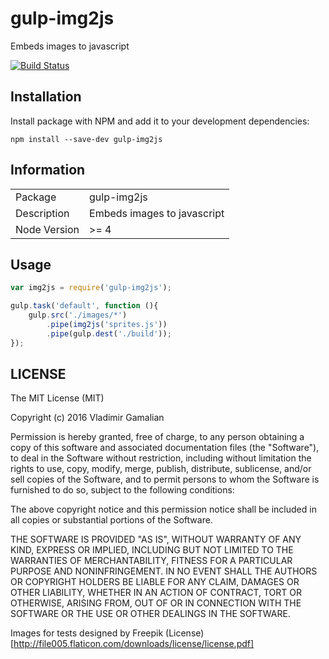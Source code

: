 # gulp-img2js
Embeds images to javascript

[![Build Status](https://travis-ci.org/vladimirgamalian/gulp-img2js.svg?branch=master)](https://travis-ci.org/vladimirgamalian/gulp-img2js)


## Installation

Install package with NPM and add it to your development dependencies:

`npm install --save-dev gulp-img2js`

## Information

<table>
<tr>
<td>Package</td><td>gulp-img2js</td>
</tr>
<tr>
<td>Description</td>
<td>Embeds images to javascript</td>
</tr>
<tr>
<td>Node Version</td>
<td>>= 4</td>
</tr>
</table>

## Usage

```js
var img2js = require('gulp-img2js');

gulp.task('default', function (){
	gulp.src('./images/*')
		.pipe(img2js('sprites.js'))
		.pipe(gulp.dest('./build'));
});
```

## LICENSE

The MIT License (MIT)

Copyright (c) 2016 Vladimir Gamalian

Permission is hereby granted, free of charge, to any person obtaining a copy
of this software and associated documentation files (the "Software"), to deal
in the Software without restriction, including without limitation the rights
to use, copy, modify, merge, publish, distribute, sublicense, and/or sell
copies of the Software, and to permit persons to whom the Software is
furnished to do so, subject to the following conditions:

The above copyright notice and this permission notice shall be included in all
copies or substantial portions of the Software.

THE SOFTWARE IS PROVIDED "AS IS", WITHOUT WARRANTY OF ANY KIND, EXPRESS OR
IMPLIED, INCLUDING BUT NOT LIMITED TO THE WARRANTIES OF MERCHANTABILITY,
FITNESS FOR A PARTICULAR PURPOSE AND NONINFRINGEMENT. IN NO EVENT SHALL THE
AUTHORS OR COPYRIGHT HOLDERS BE LIABLE FOR ANY CLAIM, DAMAGES OR OTHER
LIABILITY, WHETHER IN AN ACTION OF CONTRACT, TORT OR OTHERWISE, ARISING FROM,
OUT OF OR IN CONNECTION WITH THE SOFTWARE OR THE USE OR OTHER DEALINGS IN THE
SOFTWARE.


Images for tests designed by Freepik
(License)[http://file005.flaticon.com/downloads/license/license.pdf]
